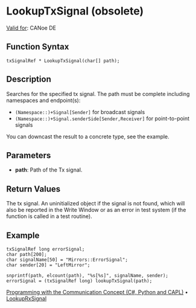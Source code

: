 # LookupTxSignal (obsolete)

[Valid for](../../../Shared/FeatureAvailability.md):  CANoe DE

## Function Syntax

```plaintext
txSignalRef * LookupTxSignal(char[] path);
```

## Description

Searches for the specified tx signal. The path must be complete including namespaces and endpoint(s):

- `(Namespace::)+Signal[Sender]` for broadcast signals
- `(Namespace::)+Signal.senderSide[Sender,Receiver]` for point-to-point signals

You can downcast the result to a concrete type, see the example.

## Parameters

- **path**: Path of the Tx signal.

## Return Values

The tx signal. An uninitialized object if the signal is not found, which will also be reported in the Write Window or as an error in test system (if the function is called in a test routine).

## Example

```plaintext
txSignalRef long errorSignal;
char path[200];
char signalName[50] = "Mirrors::ErrorSignal";
char sender[20] = "LeftMirror";

snprintf(path, elcount(path), "%s[%s]", signalName, sender);
errorSignal = (txSignalRef long) lookupTxSignal(path);
```

[Programming with the Communication Concept (C#, Python and CAPL)](../../../CANoeCANalyzer/CommunicationConcept/Programming/CCP.md) • [LookupRxSignal](CAPLfunctionLookupRxSignal.md)
